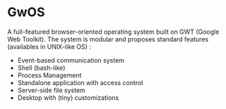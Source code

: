 GwOS
====

A full-featured browser-oriented operating system built on GWT (Google Web Toolkit).
The system is modular and proposes standard features (availables in UNIX-like OS) :
- Event-based communication system
- Shell (bash-like)
- Process Management
- Standalone application with access control
- Server-side file system
- Desktop with (tiny) customizations


